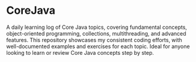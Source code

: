 # CoreJava
A daily learning log of Core Java topics, covering fundamental concepts, object-oriented programming, collections, multithreading, and advanced features. This repository showcases my consistent coding efforts, with well-documented examples and exercises for each topic. Ideal for anyone looking to learn or review Core Java concepts step by step.
